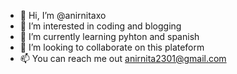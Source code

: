 - 👋 Hi, I’m @anirnitaxo
- 👀 I’m interested in coding and blogging
- 🌱 I’m currently learning pyhton and spanish
- 💞️ I’m looking to collaborate on this plateform
- 📫 You can reach me out anirnita2301@gmail.com

<!---
anirnitaxo/anirnitaxo is a ✨ special ✨ repository because its `README.md` (this file) appears on your GitHub profile.
You can click the Preview link to take a look at your changes.
--->
